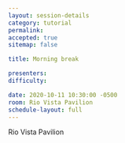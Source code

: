 ```yaml
---
layout: session-details
category: tutorial
permalink:
accepted: true
sitemap: false

title: Morning break

presenters:
difficulty:

date: 2020-10-11 10:30:00 -0500
room: Rio Vista Pavilion
schedule-layout: full
---
```

Rio Vista Pavilion
